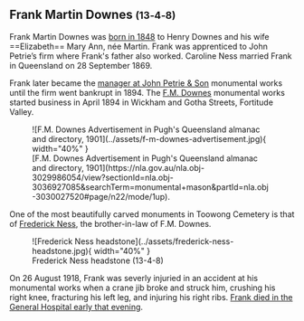 ## Frank Martin Downes <small>(13‑4‑8)</small>

Frank Martin Downes was [born in 1848](https://www.familyhistory.bdm.qld.gov.au/details/8519478a9dd500f066995d5b3ed0b3e9840b9c3cc8040d7b631c767b9bf2f705) to Henry Downes and his wife ==Elizabeth== Mary Ann, née Martin. Frank was apprenticed to John Petrie’s firm where Frank's father also worked. Caroline Ness married Frank in Queensland on 28 September 1869.

Frank later became the [manager at John Petrie & Son](https://trove.nla.gov.au/newspaper/article/97526386?searchTerm=MONUMENTAL) monumental works until the firm went bankrupt in 1894. The [F.M. Downes](https://trove.nla.gov.au/newspaper/article/70863391?searchTerm=DOWNES) monumental works started business in April 1894 in Wickham and Gotha Streets, Fortitude Valley.

<figure markdown>
  ![F.M. Downes Advertisement in Pugh's Queensland almanac and directory, 1901](../assets/f-m-downes-advertisement.jpg){ width="40%" }
  <figcaption markdown>[F.M. Downes Advertisement in Pugh's Queensland almanac and directory, 1901](https://nla.gov.au/nla.obj-3029986054/view?sectionId=nla.obj-3036927085&searchTerm=monumental+mason&partId=nla.obj-3030027520#page/n22/mode/1up).</figcaption>
</figure>

One of the most beautifully carved monuments in Toowong Cemetery is that of [Frederick Ness](https://trove.nla.gov.au/newspaper/article/3488832?searchTerm=ness%20downes), the brother-in-law of F.M. Downes.

<figure markdown>
  ![Frederick Ness headstone](../assets/frederick-ness-headstone.jpg){ width="40%" }
  <figcaption markdown>Frederick Ness headstone (13-4-8)</figcaption>
</figure>

<!--
Frank was the [Brisbane District, Provincial Grand Master](https://trove.nla.gov.au/newspaper/article/172140710?searchTerm=M.U.I.O.O.F.) of the Manchester Unity Independent Order of Odd Fellows in 1896, when the Friendly Society explored the formation of Female Lodges.
-->

On 26 August 1918, Frank was severly injuried in an accident at his monumental works when a crane jib broke and struck him, crushing his right knee, fracturing his left leg, and injuring his right ribs. [Frank died in the General Hospital early that evening](https://trove.nla.gov.au/newspaper/article/174824552?searchTerm=monumental%20mason).

<!--
??? warning "Research"

    - [126 Annie Street, New Farm](https://www.realestate.com.au/news/piece-of-brisbane-history-with-family-ties-to-channel-9-newsreader-melissa-downes-is-for-sale/) The rare piece of Brisbane’s history was built circa 1865 by a father and son team of stonemasons from Essex, England. Featured in [Homes with History on the New Farm Peninsula](https://newfarmhistorical.org.au/new-book-homes-with-history-on-the-new-farm-peninsula/)
    - Was Frank born overseas? 
    - https://trove.nla.gov.au/newspaper/article/187790680?searchTerm=Frederick%20Ness 
    - [Wyandotte eggs, Clayfield](https://trove.nla.gov.au/newspaper/article/175310957?searchTerm=%22F.%20M.%20DOWNES%22)
    - [WANTED strong, willing Youth. F. M. Downes, Monumental Works, Wickham street. 3 August 1899](https://trove.nla.gov.au/newspaper/article/175312839?searchTerm=%22F.%20M.%20DOWNES%22)
    - [Prov. Grand Master, Female Lodge](https://trove.nla.gov.au/newspaper/article/172140710?searchTerm=%22F.%20M.%20DOWNES%22) - 4 November 1896
    - [M.U.I.O.O.F. Installation of District Officers, Presentation of Jewel and Regalia of office to Bro. F. M. Downes](https://trove.nla.gov.au/newspaper/article/172149901?searchTerm=%22F.%20M.%20DOWNES%22) - 1 March 1897
    - [Ad, 15/9/1900](https://trove.nla.gov.au/newspaper/article/162120457?searchTerm=%22F.%20M.%20DOWNES%22)
    - [ad 1901 with photo. LATE MANAGER OF MESSRS. JOHN PETRIE & SON](https://nla.gov.au/nla.obj-3029986054/view?sectionId=nla.obj-3036927085&searchTerm=monumental+mason&partId=nla.obj-3030027520#page/n22/mode/1up)
-->
